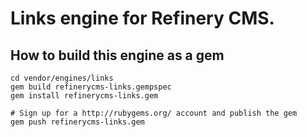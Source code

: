 # Links engine for Refinery CMS.

## How to build this engine as a gem

    cd vendor/engines/links
    gem build refinerycms-links.gempspec
    gem install refinerycms-links.gem
    
    # Sign up for a http://rubygems.org/ account and publish the gem
    gem push refinerycms-links.gem